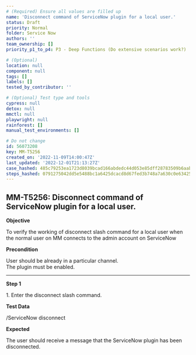 ```yaml
---
# (Required) Ensure all values are filled up
name: 'Disconnect command of ServiceNow plugin for a local user.'
status: Draft
priority: Normal
folder: Service Now
authors: ''
team_ownership: []
priority_p1_to_p4: P3 - Deep Functions (Do extensive scenarios work?)

# (Optional)
location: null
component: null
tags: []
labels: []
tested_by_contributor: ''

# (Optional) Test type and tools
cypress: null
detox: null
mmctl: null
playwright: null
rainforest: []
manual_test_environments: []

# Do not change
id: 56073208
key: MM-T5256
created_on: '2022-11-09T14:00:47Z'
last_updated: '2022-12-01T21:13:27Z'
case_hashed: 485c79253ea1723d8039bcad166abdedc44d053e85dff28783509b6aab4f365191da921b28cdeb1cbffbf72f99cfeda9
steps_hashed: 0791275042dd5e5488bc1a6425dcacd8d67fed3b748a7a630c0e6342598a71806f3af400429e5622b6421ce4a3a29fc7
---
```


<!-- (Auto-generated) Based on frontmatter's "key" and "name" -->

## MM-T5256: Disconnect command of ServiceNow plugin for a local user.

**Objective**

To verify the working of disconnect slash command for a local user when the normal user on MM connects to the admin account on ServiceNow

**Precondition**

User should be already in a particular channel.\
The plugin must be enabled.

---

**Step 1**

1\. Enter the disconnect slash command.

**Test Data**

/ServiceNow disconnect

**Expected**

The user should receive a message that the ServiceNow plugin has been disconnected.
